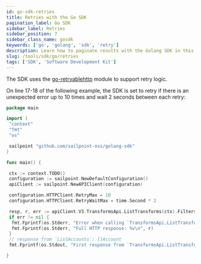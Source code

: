 ```yaml
---
id: go-sdk-retries
title: Retries with the Go SDK
pagination_label: Go SDK
sidebar_label: Retries
sidebar_position: 7
sidebar_class_name: gosdk
keywords: ['go', 'golang', 'sdk', 'retry']
description: Learn how to paginate results with the Golang SDK in this guide.
slug: /tools/sdk/go/retries
tags: ['SDK', 'Software Development Kit']
---
```


The SDK uses the [go-retryablehttp](https://github.com/hashicorp/go-retryablehttp) module to support retry logic.

On line 17-18 of the following example, the SDK is set to retry if there is an unexpected error up to 10 times and wait 2 seconds between each retry:

```go showLineNumbers
package main

import (
 "context"
 "fmt"
 "os"

 sailpoint "github.com/sailpoint-oss/golang-sdk"
)

func main() {

 ctx := context.TODO()
 configuration := sailpoint.NewDefaultConfiguration()
 apiClient := sailpoint.NewAPIClient(configuration)

 configuration.HTTPClient.RetryMax = 10
 configuration.HTTPClient.RetryWaitMax = time.Second * 2

 resp, r, err := apiClient.V3.TransformsApi.ListTransforms(ctx).Filters("This is an incorrect string").Execute()
 if err != nil {
  fmt.Fprintf(os.Stderr, "Error when calling `TransformsApi.ListTransforms``: %v\n", err)
  fmt.Fprintf(os.Stderr, "Full HTTP response: %v\n", r)
 }
 // response from `ListAccounts`: []Account
 fmt.Fprintf(os.Stdout, "First response from `TransformsApi.ListTransforms`: %v\n", resp)

}
```
